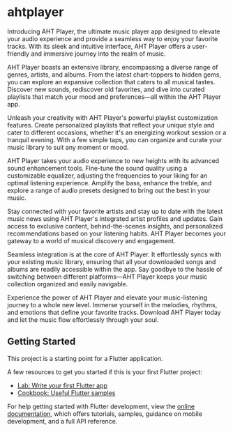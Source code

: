 # ahtplayer

Introducing AHT Player, the ultimate music player app designed to elevate your audio experience and provide a seamless way to enjoy your favorite tracks. With its sleek and intuitive interface, AHT Player offers a user-friendly and immersive journey into the realm of music.

AHT Player boasts an extensive library, encompassing a diverse range of genres, artists, and albums. From the latest chart-toppers to hidden gems, you can explore an expansive collection that caters to all musical tastes. Discover new sounds, rediscover old favorites, and dive into curated playlists that match your mood and preferences—all within the AHT Player app.

Unleash your creativity with AHT Player's powerful playlist customization features. Create personalized playlists that reflect your unique style and cater to different occasions, whether it's an energizing workout session or a tranquil evening. With a few simple taps, you can organize and curate your music library to suit any moment or mood.

AHT Player takes your audio experience to new heights with its advanced sound enhancement tools. Fine-tune the sound quality using a customizable equalizer, adjusting the frequencies to your liking for an optimal listening experience. Amplify the bass, enhance the treble, and explore a range of audio presets designed to bring out the best in your music.

Stay connected with your favorite artists and stay up to date with the latest music news using AHT Player's integrated artist profiles and updates. Gain access to exclusive content, behind-the-scenes insights, and personalized recommendations based on your listening habits. AHT Player becomes your gateway to a world of musical discovery and engagement.

Seamless integration is at the core of AHT Player. It effortlessly syncs with your existing music library, ensuring that all your downloaded songs and albums are readily accessible within the app. Say goodbye to the hassle of switching between different platforms—AHT Player keeps your music collection organized and easily navigable.

Experience the power of AHT Player and elevate your music-listening journey to a whole new level. Immerse yourself in the melodies, rhythms, and emotions that define your favorite tracks. Download AHT Player today and let the music flow effortlessly through your soul.

## Getting Started

This project is a starting point for a Flutter application.

A few resources to get you started if this is your first Flutter project:

- [Lab: Write your first Flutter app](https://docs.flutter.dev/get-started/codelab)
- [Cookbook: Useful Flutter samples](https://docs.flutter.dev/cookbook)

For help getting started with Flutter development, view the
[online documentation](https://docs.flutter.dev/), which offers tutorials,
samples, guidance on mobile development, and a full API reference.
